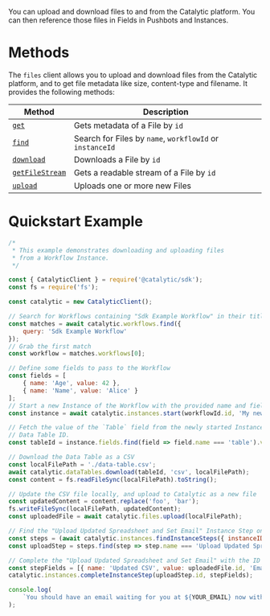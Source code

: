 You can upload and download files to and from the Catalytic platform. You can then reference those files in Fields in Pushbots and Instances.

# Methods

The `files` client allows you to upload and download files from the Catalytic platform, and to get file metadata like size, content-type and filename. It provides the following methods:

| Method                                        | Description                                              |
| --------------------------------------------- | -------------------------------------------------------- |
| [`get`](doc:get-a-file-node)                  | Gets metadata of a File by `id`                          |
| [`find`](doc:find-files-node)                 | Search for Files by `name`, `workflowId` or `instanceId` |
| [`download`](doc:download-a-file-node)        | Downloads a File by `id`                                 |
| [`getFileStream`](doc:get-a-file-stream-node) | Gets a readable stream of a File by `id`                 |
| [`upload`](doc:upload-a-file-node)            | Uploads one or more new Files                            |

# Quickstart Example

```javascript
/*
 * This example demonstrates downloading and uploading files
 * from a Workflow Instance.
 */

const { CatalyticClient } = require('@catalytic/sdk');
const fs = require('fs');

const catalytic = new CatalyticClient();

// Search for Workflows containing "Sdk Example Workflow" in their title or description
const matches = await catalytic.workflows.find({
    query: 'Sdk Example Workflow'
});
// Grab the first match
const workflow = matches.workflows[0];

// Define some fields to pass to the Workflow
const fields = [
    { name: 'Age', value: 42 },
    { name: 'Name', value: 'Alice' }
];
// Start a new Instance of the Workflow with the provided name and fields
const instance = await catalytic.instances.start(workflowId.id, 'My new Instance', fields);

// Fetch the value of the `Table` field from the newly started Instance. The value will be a
// Data Table ID.
const tableId = instance.fields.find(field => field.name === 'table').value;

// Download the Data Table as a CSV
const localFilePath = './data-table.csv';
await catalytic.dataTables.download(tableId, 'csv', localFilePath);
const content = fs.readFileSync(localFilePath).toString();

// Update the CSV file locally, and upload to Catalytic as a new file
const updatedContent = content.replace('foo', 'bar');
fs.writeFileSync(localFilePath, updatedContent);
const uploadedFile = await catalytic.files.upload(localFilePath);

// Find the "Upload Updated Spreadsheet and Set Email" Instance Step on the Instance
const steps = (await catalytic.instances.findInstanceSteps({ instanceID: instance.id })).steps;
const uploadStep = steps.find(step => step.name === 'Upload Updated Spreadsheet and Set Email');

// Complete the "Upload Updated Spreadsheet and Set Email" with the ID of the uploaded File
const stepFields = [{ name: 'Updated CSV', value: uploadedFile.id, 'Email Address': 'YOUR_EMAIL' }];
catalytic.instances.completeInstanceStep(uploadStep.id, stepFields);

console.log(
    `You should have an email waiting for you at ${YOUR_EMAIL} now with the updated CSV converted to an Excel attachment`
);
```
